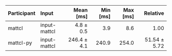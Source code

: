 | Participant | Input | Mean [ms] | Min [ms] | Max [ms] | Relative |
|:---|:---|---:|---:|---:|---:|
| mattcl | input-mattcl | 4.8 ± 0.5 | 3.9 | 8.6 | 1.00 |
| mattcl-py | input-mattcl | 246.4 ± 4.1 | 240.9 | 254.0 | 51.54 ± 5.72 |
